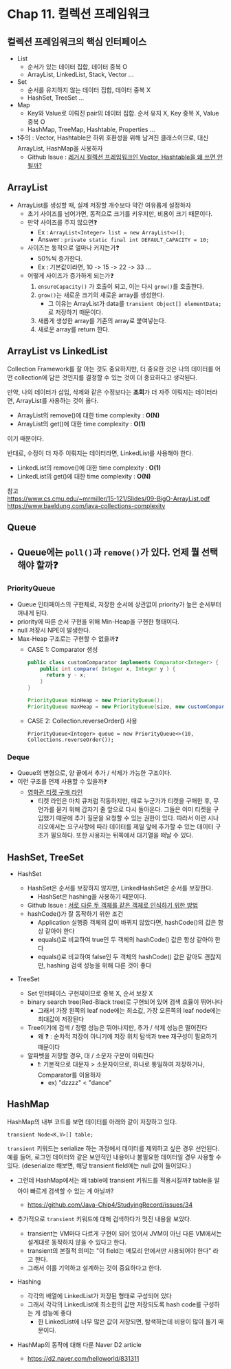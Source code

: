 # Chap 11. 컬렉션 프레임워크
## 컬렉션 프레임워크의 핵심 인터페이스
- List
  - 순서가 있는 데이터 집합, 데이터 중복 O
  - ArrayList, LinkedList, Stack, Vector ...
- Set
  - 순서를 유지하지 않는 데이터 집합, 데이터 중복 X
  - HashSet, TreeSet ...
- Map
  - Key와 Value로 이뤄진 pair의 데이터 집합. 순서 유지 X, Key 중복 X, Value 중복 O
  - HashMap, TreeMap, Hashtable, Properties ...
- ❗️주의 : Vector, Hashtable은 하위 호환성을 위해 남겨진 클래스이므로, 대신 ArrayList, HashMap을 사용하자
  - Github Issue : [레거시 컬렉션 프레임워크인 Vector, Hashtable을 왜 쓰면 안될까?](https://github.com/Java-Chip4/StudyingRecord/issues/33)


## ArrayList
- ArrayList를 생성할 때, 실제 저장할 개수보다 약간 여유롭게 설정하자
  - 초기 사이즈를 넘어가면, 동적으로 크기를 키우지만, 비용이 크기 때문이다.
  - 만약 사이즈를 주지 않으면❓
    - Ex : `ArrayList<Integer> list = new ArrayList<>();`
    - Answer : `private static final int DEFAULT_CAPACITY = 10;`
  - 사이즈는 동적으로 얼마나 커지는가❓
    - 50%씩 증가한다.
    - Ex : 기본값이라면, 10 -> 15 -> 22 -> 33 ... 
  - 어떻게 사이즈가 증가하게 되는가❓
    1. `ensureCapacity()` 가 호출이 되고, 이는 다시 `grow()`를 호출한다.
    2. `grow()`는 새로운 크기의 새로운 array를 생성한다.
       - 그 이유는 ArrayList가 data를 `transient Object[] elementData;`로 저장하기 때문이다.
    3. 새롭게 생성한 array를 기존의 array로 붙여넣는다.
    4. 새로운 array를 return 한다.
    

## ArrayList vs LinkedList
Collection Framework를 잘 아는 것도 중요하지만, 더 중요한 것은 나의 데이터를 어떤 collection에 담은 것인지를 결정할 수 있는 것이 더 중요하다고 생각된다.

만약, 나의 데이터가 삽입, 삭제와 같은 수정보다는 **조회**가 더 자주 이뤄지는 데이터라면, ArrayList를 사용하는 것이 옳다.  
- ArrayList의 remove()에 대한 time complexity : **O(N)**  
- ArrayList의 get()에 대한 time complexity : **O(1)**  
  
이기 때문이다.


반대로, 수정이 더 자주 이뤄지는 데이터라면, LinkedList를 사용해야 한다.
- LinkedList의 remove()에 대한 time complexity : **O(1)**
- LinkedList의 get()에 대한 time complexity : **O(N)**  


참고  
https://www.cs.cmu.edu/~mrmiller/15-121/Slides/09-BigO-ArrayList.pdf  
https://www.baeldung.com/java-collections-complexity

## Queue
- Queue에는 `poll()`과 `remove()`가 있다. 언제 뭘 선택해야 할까❓
  - 
### PriorityQueue
  - Queue 인터페이스의 구현체로, 저장한 순서에 상관없이 priority가 높은 순서부터 꺼내게 된다.
  - priority에 따른 순서 구현을 위해 Min-Heap을 구현한 형태이다.
  - null 저장시 NPE이 발생한다.
  - Max-Heap 구조로는 구현할 수 없을까❓
    - CASE 1: Comparator 생성
      ``` java
      public class customComparator implements Comparator<Integer> {
          public int compare( Integer x, Integer y ) {
            return y - x;
          }
      }
    
      PriorityQueue minHeap = new PriorityQueue();
      PriorityQueue maxHeap = new PriorityQueue(size, new customComparator());
      ```
    - CASE 2: Collection.reverseOrder() 사용
      ```
      PriorityQueue<Integer> queue = new PriorityQueue<>(10, Collections.reverseOrder());
      ```   

### Deque
  - Queue의 변형으로, 양 끝에서 추가 / 삭제가 가능한 구조이다.
  - 이런 구조를 언제 사용할 수 있을까❓
    - [영화관 티켓 구매 라인](https://stackoverflow.com/questions/3880254/why-do-we-need-deque-data-structures-in-the-real-world) 
      - 티켓 라인은 마치 큐처럼 작동하지만, 때로 누군가가 티켓을 구매한 후, 무언가를 묻기 위해 갑자기 줄 앞으로 다시 돌아온다.
        그들은 이미 티켓을 구입했기 때문에 추가 질문을 요청할 수 있는 권한이 있다.
        따라서 이런 시나리오에서는 요구사항에 따라 데이터를 제일 앞에 추가할 수 있는 데이터 구조가 필요하다.
        또한 사용자는 뒤쪽에서 대기열을 떠날 수 있다.


## HashSet, TreeSet
- HashSet
  - HashSet은 순서를 보장하지 않지만, LinkedHashSet은 순서를 보장한다.
    - HashSet은 hashing을 사용하기 때문이다.
  - Github Issue : [서로 다룬 두 객체를 같은 객체로 인식하기 위한 방법](https://github.com/Java-Chip4/StudyingRecord/issues/20)
  - hashCode()가 잘 동작하기 위한 조건
    - Application 실행중 객체의 값이 바뀌지 않았다면, hashCode()의 값은 항상 같아야 한다
    - equals()로 비교하여 true인 두 객체의 hashCode() 값은 항상 같아야 한다
    - equals()로 비교하여 false인 두 객체의 hashCode() 값은 같아도 괜찮지만, hashing 검색 성능을 위해 다른 것이 좋다


- TreeSet
  - Set 인터페이스 구현체이므로 중복 X, 순서 보장 X
  - binary search tree(Red-Black tree)로 구현되어 있어 검색 효율이 뛰어나다
    - 그래서 가장 왼쪽의 leaf node에는 최소값, 가장 오른쪽의 leaf node에는 최대값이 저장된다
  - Tree이기에 검색 / 정렬 성능은 뛰어나지만, 추가 / 삭제 성능은 떨어진다
    - 왜 ❓ : 순차적 저장이 아니기에 저장 위치 탐색과 tree 재구성이 필요하기 때문이다
  - 알파벳을 저장할 경우, 대 / 소문자 구분이 이뤄진다
    - ❗️: 기본적으로 대문자 > 소문자이므로, 하나로 통일하여 저장하거나, Comparator를 이용하자
      - ex) "dzzzz" < "dance"


## HashMap
HashMap의 내부 코드를 보면 데이터를 아래와 같이 저장하고 있다.
```
transient Node<K,V>[] table;
```
`transient` 키워드는 serialize 하는 과정에서 데이터를 제외하고 싶은 경우 선언된다. 예를 들어, 로그인 데이터와 같은 보안적인 내용이나 불필요한 데이터일 경우 사용할 수 있다. (deserialize 해보면, 해당 transient field에는 null 값이 들어있다.)

- 그런데 HashMap에서는 왜 table에 transient 키워드를 적용시킬까❓ table을 알아야 빠르게 검색할 수 있는 게 아닐까?
  - https://github.com/Java-Chip4/StudyingRecord/issues/34


- 추가적으로 `transient` 키워드에 대해 검색하다가 멋진 내용을 보았다.
  - transient는 VM마다 다르게 구현이 되어 있어서 JVM이 아닌 다른 VM에서는 설계대로 동작하지 않을 수 있다고 한다. 
  - transient의 본질적 의미는 "이 field는 메모리 안에서만 사용되어야 한다" 라고 한다. 
  - 그래서 이를 기억하고 설계하는 것이 중요하다고 한다.


- Hashing
  - 각각의 배열에 LinkedList가 저장된 형태로 구성되어 있다
  - 그래서 각각의 LinkedList에 최소한의 값만 저장되도록 hash code를 구성하는 게 성능에 좋다
    - 한 LinkedList에 너무 많은 값이 저장되면, 탐색하는데 비용이 많이 들기 때문이다.


- HashMap의 동작에 대해 다룬 Naver D2 article
  - https://d2.naver.com/helloworld/831311

